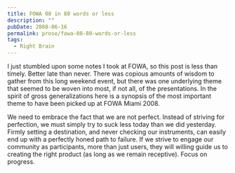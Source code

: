 ```yaml
---
title: FOWA 08 in 80 words or less
description: ""
pubDate: 2008-06-16
permalink: prose/fowa-08-80-words-or-less
tags:
  - Right Brain
---
```


I just stumbled upon some notes I took at FOWA, so this post is less than timely. Better late than never. There was copious amounts of wisdom to gather from this long weekend event, but there was one underlying theme that seemed to be woven into most, if not all, of the presentations. In the spirit of gross generalizations here is a synopsis of the most important theme to have been picked up at FOWA Miami 2008.

We need to embrace the fact that we are not perfect. Instead of striving for perfection, we must simply try to suck less today than we did yesterday. Firmly setting a destination, and never checking our instruments, can easily end up with a perfectly honed path to failure. If we strive to engage our community as participants, more than just users, they will willing guide us to creating the right product (as long as we remain receptive). Focus on progress.
